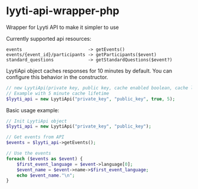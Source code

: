 # lyyti-api-wrapper-php
Wrapper for Lyyti API to make it simpler to use

Currently supported api resources:
```
events                         -> getEvents()
events/{event_id}/participants -> getParticipants($event)
standard_questions             -> getStandardQuestions($event?)
```

LyytiApi object caches responses for 10 minutes by default. You can configure this behavior in the constructor.
```php
// new LyytiApi(private key, public key, cache enabled boolean, cache lifetime in minutes)
// Example with 5 minute cache lifetime
$lyyti_api = new LyytiApi("private_key", "public_key", true, 5);
```

Basic usage example:

```php
// Init LyytiApi object
$lyyti_api = new LyytiApi("private_key", "public_key");

// Get events from API
$events = $lyyti_api->getEvents();

// Use the events
foreach ($events as $event) {
    $first_event_language = $event->language[0];
    $event_name = $event->name->$first_event_language;
    echo $event_name."\n";
}
```
